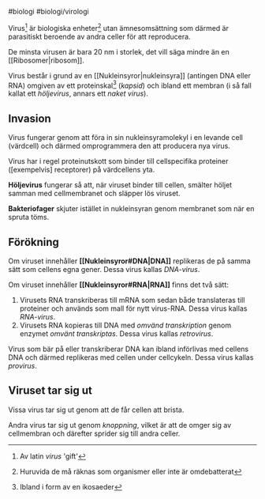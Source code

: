 #biologi #biologi/virologi

Virus[^1] är biologiska enheter[^2] utan ämnesomsättning som därmed är parasitiskt beroende av andra celler för att reproducera.

De minsta virusen är bara 20 nm i storlek, det vill säga mindre än en [[Ribosomer|ribosom]].

Virus består i grund av en [[Nukleinsyror|nukleinsyra]] (antingen DNA eller RNA) omgiven av ett proteinskal[^3] (*kapsid*) och ibland ett membran (i så fall kallat ett *höljevirus*, annars ett *naket virus*).

## Invasion
Virus fungerar genom att föra in sin nukleinsyramolekyl i en levande cell (värdcell) och därmed omprogrammera den att producera nya virus.

Virus har i regel proteinutskott som binder till cellspecifika proteiner (\[exempelvis\] receptorer) på värdcellens yta.

**Höljevirus** fungerar så att, när viruset binder till cellen, smälter höljet samman med cellmembranet och släpper lös viruset.

**Bakteriofager** skjuter istället in nukleinsyran genom membranet som när en spruta töms.
## Förökning
Om viruset innehåller **[[Nukleinsyror#DNA|DNA]]** replikeras de på samma sätt som cellens egna gener. Dessa virus kallas *DNA-virus*.

Om viruset innehåller **[[Nukleinsyror#RNA|RNA]]** finns det två sätt:
1. Virusets RNA transkriberas till mRNA som sedan både translateras till proteiner och används som mall för nytt virus-RNA. Dessa virus kallas *RNA-virus*.
2. Virusets RNA kopieras till DNA med *omvänd transkription* genom enzymet *omvänt transkriptas*. Dessa virus kallas *retrovirus*.

Virus som bär på eller transkriberar DNA kan ibland införlivas med cellens DNA och därmed replikeras med cellen under cellcykeln. Dessa virus kallas *provirus*.
## Viruset tar sig ut
Vissa virus tar sig ut genom att de får cellen att brista.

Andra virus tar sig ut genom *knoppning*, vilket är att de omger sig av cellmembran och därefter sprider sig till andra celler.


[^1]: Av latin *virus* 'gift'
[^2]: Huruvida de må räknas som organismer eller inte är omdebatterat
[^3]: Ibland i form av en ikosaeder